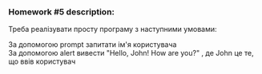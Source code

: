 ### Homework #5 description:

Треба реалізувати просту програму з наступними умовами:

За допомогою prompt запитати ім'я користувача   
За допомогою alert вивести "Hello, John! How are you?" , де John це те, що ввів користувач
